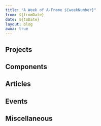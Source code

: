 ```yaml
---
title: "A Week of A-Frame ${weekNumber}"
from: ${fromDate}
date: ${toDate}
layout: blog
awoa: true
---
```


<script async src="//platform.twitter.com/widgets.js" charset="utf-8"></script>

<div class="tweets tweets-feature">
</div>

<!-- more -->

## Projects

<div class="tweets">
</div>

## Components

<div class="tweets">
</div>

## Articles

<div class="tweets">
</div>

## Events

<div class="tweets">
</div>

## Miscellaneous

<div class="tweets">
</div>
